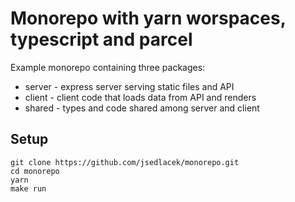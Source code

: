 # Monorepo with yarn worspaces, typescript and parcel

Example monorepo containing three packages:

- server - express server serving static files and API
- client - client code that loads data from API and renders
- shared - types and code shared among server and client

## Setup

```
git clone https://github.com/jsedlacek/monorepo.git
cd monorepo
yarn
make run
```

